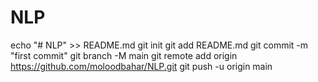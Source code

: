 # NLP
echo "# NLP" >> README.md
git init
git add README.md
git commit -m "first commit"
git branch -M main
git remote add origin https://github.com/moloodbahar/NLP.git
git push -u origin main
